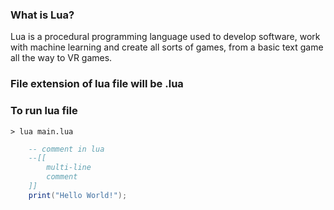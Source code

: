 ### What is Lua?

Lua is a procedural programming language used to develop software, work with machine learning and create all sorts of games, from a basic text game all the way to VR games.

### File extension of lua file will be .lua
### To run lua file
    > lua main.lua 

```lua
    -- comment in lua
    --[[
        multi-line 
        comment
    ]]
    print("Hello World!");
```








